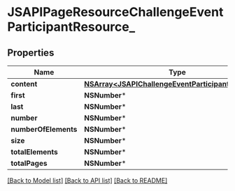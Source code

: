 # JSAPIPageResourceChallengeEventParticipantResource_

## Properties
Name | Type | Description | Notes
------------ | ------------- | ------------- | -------------
**content** | [**NSArray&lt;JSAPIChallengeEventParticipantResource&gt;***](JSAPIChallengeEventParticipantResource.md) |  | [optional] 
**first** | **NSNumber*** |  | [optional] 
**last** | **NSNumber*** |  | [optional] 
**number** | **NSNumber*** |  | [optional] 
**numberOfElements** | **NSNumber*** |  | [optional] 
**size** | **NSNumber*** |  | [optional] 
**totalElements** | **NSNumber*** |  | [optional] 
**totalPages** | **NSNumber*** |  | [optional] 

[[Back to Model list]](../README.md#documentation-for-models) [[Back to API list]](../README.md#documentation-for-api-endpoints) [[Back to README]](../README.md)


